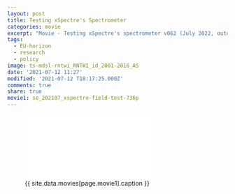 ```yaml
---
layout: post
title: Testing xSpectre's Spectrometer
categories: movie
excerpt: "Movie - Testing xSpectre's spectrometer v062 (July 2022, outdated)."
tags:
  - EU-horizon
  - research
  - policy
image: ts-mdsl-rntwi_RNTWI_id_2001-2016_AS
date: '2021-07-12 11:27'
modified: '2021-07-12 T18:17:25.000Z'
comments: true
share: true
movie1: se_202107_xspectre-field-test-736p
---
```


<figure>
<iframe src="{{ site.commonurl }}/movies/{{ site.data.movies[page.movie1].file }}" width="{{ site.data.movies[page.movie1].width }}" height="{{ site.data.movies[page.movie1].height }}" frameborder="0">
</iframe>
<figcaption> {{ site.data.movies[page.movie1].caption }} </figcaption>
</figure>
